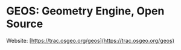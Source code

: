 # GEOS: Geometry Engine, Open Source

Website: [https://trac.osgeo.org/geos](https://trac.osgeo.org/geos)

